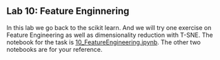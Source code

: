 ## Lab 10: Feature Enginnering 

In this lab we go back to the scikit learn. And we will try one exercise on Feature Engineering as well as dimensionality reduction with T-SNE. The notebook for the task is [10_FeatureEngineering.ipynb](10_FeatureEngineering.ipynb). The other two notebooks are for your reference.

